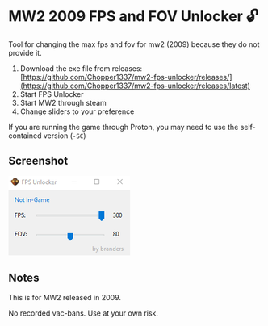 # MW2 2009 FPS and FOV Unlocker :unlock:

Tool for changing the max fps and fov for mw2 (2009) because they do not provide it.

1. Download the exe file from releases: [https://github.com/Chopper1337/mw2-fps-unlocker/releases/](https://github.com/Chopper1337/mw2-fps-unlocker/releases/latest)
2. Start FPS Unlocker
3. Start MW2 through steam
4. Change sliders to your preference

If you are running the game through Proton, you may need to use the self-contained version (`-SC`)

## Screenshot

![Screenshot](screenshot.png "Screenshot")

## Notes

This is for MW2 released in 2009.

No recorded vac-bans. Use at your own risk.
